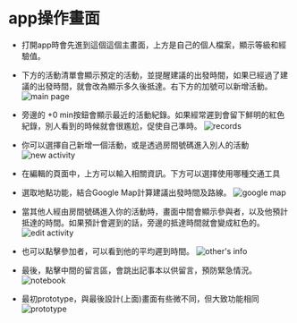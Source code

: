 # app操作畫面

- 打開app時會先進到這個這個主畫面，上方是自己的個人檔案，顯示等級和經驗值。
- 下方的活動清單會顯示預定的活動，並提醒建議的出發時間，如果已經過了建議的出發時間，就會改為顯示多久後抵達。右下方的加號可以新增活動。
![main page](img/2.png)

- 旁邊的 +0 min按鈕會顯示最近的活動紀錄。如果經常遲到會留下鮮明的紅色紀錄，別人看到的時候就會很尷尬，促使自己準時。
![records](img/16.png)

- 你可以選擇自己新增一個活動，或是透過房間號碼進入別人的活動
![new activity](img/15.png)

- 在編輯的頁面中，上方可以輸入相關資訊。下方可以選擇使用哪種交通工具
- 選取地點功能，結合Google Map計算建議出發時間及路線。
![google map](img/19.png)

- 當其他人經由房間號碼進入你的活動時，畫面中間會顯示參與者，以及他預計抵達的時間。如果預計會遲到的話，旁邊的抵達時間就會變成紅色的。
![edit activity](img/24.png)

- 也可以點擊參加者，可以看到他的平均遲到時間。
![other's info](img/1.png)

- 最後，點擊中間的留言區，會跳出記事本以供留言，預防緊急情況。
![notebook](img/21.png)

- 最初prototype，與最後設計(上面)畫面有些微不同，但大致功能相同
![prototype](img/22.png)

